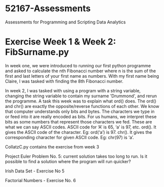 
# 52167-Assessments
Assessments for Programming and Scripting Data Analytics

# Exercise Week 1 & Week 2: FibSurname.py
In week one, we were introduced to running our first python programme and asked to calculate the nth Fibonacci number where n is the sum of the first and last letters of your first name as numbers.  With my first name being Claire, I was tasked with finding the 8th Fibonacci number.

In week 2, I was tasked with using a program with a string variable, changing the string variable to contain my surname 'Drummond', and rerun the programme.  A task this week was to explain what ord() does. The ord() and chr() are exactly the opposite/reverse functions of each other.  We know that computer understands only bits and bytes. The characters we type in or feed into it are really encoded as bits. For us humans, we interpret these bits as some numbers that represent those characters we fed. These are what we can say ASCII codes.  ASCII code for ‘A’ is 65, ‘a’ is 97, etc. ord().  It gives the ASCII code of the character.  Eg: ord(‘a’) is 97. chr(). It gives the corresponding character for given ASCII code. Eg: chr(97) is ‘a’.

CollatzC.py contains the exercise from week 3

Project Euler Problem No. 5: current solution takes too long to run.  Is it possible to find a solution where the program will run quicker?

Irish Data Set - Exercise No 5

Factorial Numbers - Exercise No. 6
